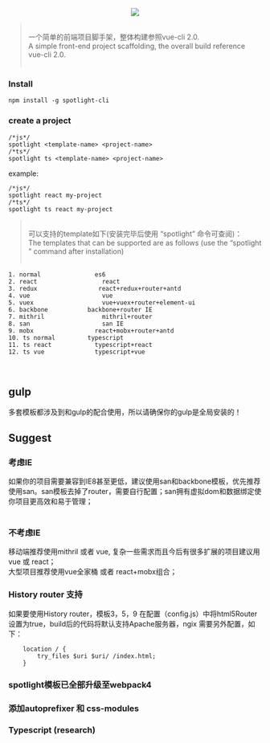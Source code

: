 <p align="center">
    <img src="https://github.com/yuminjustin/spotlight-cli/blob/master/static/white.png">
</p>
<blockquote>
<br>
一个简单的前端项目脚手架，整体构建参照vue-cli 2.0.  <br>
A simple front-end project scaffolding, the overall build reference vue-cli 2.0. 
<br><br>
</blockquote>

### Install

    npm install -g spotlight-cli

### create a project

    /*js*/
    spotlight <template-name> <project-name>
    /*ts*/
    spotlight ts <template-name> <project-name>

example:

    /*js*/
    spotlight react my-project
    /*ts*/
    spotlight ts react my-project

<blockquote>
<br>
可以支持的template如下(安装完毕后使用 “spotlight” 命令可查阅)：<br>
The templates that can be supported are as follows (use the “spotlight ” command after installation)
<br><br>
</blockquote>

    1. normal               es6
    2. react                  react
    3. redux                 react+redux+router+antd
    4. vue                    vue
    5. vuex                   vue+vuex+router+element-ui
    6. backbone           backbone+router IE
    7. mithril                mithril+router
    8. san                    san IE
    9. mobx                 react+mobx+router+antd
    10. ts normal         typescript
    11. ts react            typescript+react
    12. ts vue              typescript+vue

<br>

## gulp
多套模板都涉及到和gulp的配合使用，所以请确保你的gulp是全局安装的！

## Suggest
### 考虑IE
如果你的项目需要兼容到IE8甚至更低，建议使用san和backbone模板，优先推荐使用san。san模板去掉了router，需要自行配置；san拥有虚拟dom和数据绑定使你项目更高效和易于管理；<br><br>
### 不考虑IE
移动端推荐使用mithril 或者 vue, 复杂一些需求而且今后有很多扩展的项目建议用 vue 或 react；<br>
大型项目推荐使用vue全家桶 或者 react+mobx组合；

### History router 支持
如果要使用History router，模板3，5，9 在配置（config.js）中将html5Router设置为true，build后的代码将默认支持Apache服务器，ngix 需要另外配置，如下：

        location / {
            try_files $uri $uri/ /index.html;
        }

### spotlight模板已全部升级至webpack4

### 添加autoprefixer 和 css-modules

### Typescript (research)
